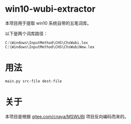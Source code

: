 # win10-wubi-extractor
本项目用于提取 win10 系统自带的五笔词库。

以下是两个词库路径：
```
C:\Windows\InputMethod\CHS\ChsWubi.lex
C:\Windows\InputMethod\CHS\ChsWubiNew.lex
```

# 用法
```
main.py src-file dest-file
```

# 关于
本项目是根据 [gitee.com/cnaya/MSWUBI](https://gitee.com/cnaya/MSWUBI) 项目反向编码而来的。
